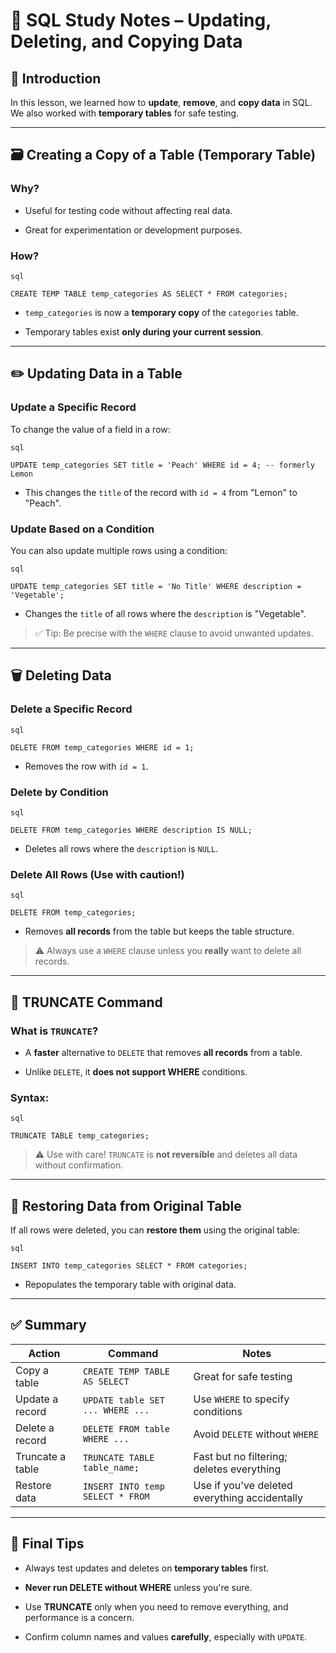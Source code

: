 # 📘 SQL Study Notes – Updating, Deleting, and Copying Data

## 👋 Introduction

In this lesson, we learned how to **update**, **remove**, and **copy data** in SQL. We also worked with **temporary tables** for safe testing.

---

## 🗃️ Creating a Copy of a Table (Temporary Table)

### Why?

- Useful for testing code without affecting real data.
    
- Great for experimentation or development purposes.
    

### How?

	sql

`CREATE TEMP TABLE temp_categories AS SELECT * FROM categories;`

- `temp_categories` is now a **temporary copy** of the `categories` table.
    
- Temporary tables exist **only during your current session**.
    

---

## ✏️ Updating Data in a Table

### Update a Specific Record

To change the value of a field in a row:

	sql

`UPDATE temp_categories SET title = 'Peach' WHERE id = 4; -- formerly Lemon`

- This changes the `title` of the record with `id = 4` from "Lemon" to "Peach".
    

### Update Based on a Condition

You can also update multiple rows using a condition:

	sql

`UPDATE temp_categories SET title = 'No Title' WHERE description = 'Vegetable';`

- Changes the `title` of all rows where the `description` is "Vegetable".
    

> ✅ Tip: Be precise with the `WHERE` clause to avoid unwanted updates.

---

## 🗑️ Deleting Data

### Delete a Specific Record

	sql

`DELETE FROM temp_categories WHERE id = 1;`

- Removes the row with `id = 1`.

### Delete by Condition

	sql

`DELETE FROM temp_categories WHERE description IS NULL;`

- Deletes all rows where the `description` is `NULL`.
    

### Delete All Rows (Use with caution!)

	sql

`DELETE FROM temp_categories;`

- Removes **all records** from the table but keeps the table structure.
    

> ⚠️ Always use a `WHERE` clause unless you **really** want to delete all records.

---

## 🧹 TRUNCATE Command

### What is `TRUNCATE`?

- A **faster** alternative to `DELETE` that removes **all records** from a table.
    
- Unlike `DELETE`, it **does not support WHERE** conditions.
    

### Syntax:

	sql

`TRUNCATE TABLE temp_categories;`

> ⚠️ Use with care! `TRUNCATE` is **not reversible** and deletes all data without confirmation.

---

## 🔄 Restoring Data from Original Table

If all rows were deleted, you can **restore them** using the original table:

	sql

`INSERT INTO temp_categories SELECT * FROM categories;`

- Repopulates the temporary table with original data.
    

---

## ✅ Summary

|Action|Command|Notes|
|---|---|---|
|Copy a table|`CREATE TEMP TABLE AS SELECT`|Great for safe testing|
|Update a record|`UPDATE table SET ... WHERE ...`|Use `WHERE` to specify conditions|
|Delete a record|`DELETE FROM table WHERE ...`|Avoid `DELETE` without `WHERE`|
|Truncate a table|`TRUNCATE TABLE table_name;`|Fast but no filtering; deletes everything|
|Restore data|`INSERT INTO temp SELECT * FROM`|Use if you've deleted everything accidentally|

---

## 🧠 Final Tips

- Always test updates and deletes on **temporary tables** first.
    
- **Never run DELETE without WHERE** unless you're sure.
    
- Use **TRUNCATE** only when you need to remove everything, and performance is a concern.
    
- Confirm column names and values **carefully**, especially with `UPDATE`.